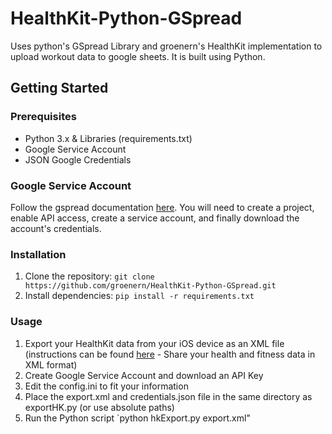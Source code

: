 # HealthKit-Python-GSpread
 Uses python's GSpread Library and groenern's HealthKit implementation to upload workout data to google sheets. It is built using Python.
 
## Getting Started
### Prerequisites
- Python 3.x & Libraries (requirements.txt)
- Google Service Account
- JSON Google Credentials

### Google Service Account
Follow the gspread documentation [here](https://docs.gspread.org/en/latest/oauth2.html). You will need to create a project, enable API access, create a service account, and finally download the account's credentials.

### Installation
1. Clone the repository: `git clone https://github.com/groenern/HealthKit-Python-GSpread.git`
2. Install dependencies: `pip install -r requirements.txt`

### Usage
 1. Export your HealthKit data from your iOS device as an XML file (instructions can be found [here](https://support.apple.com/guide/iphone/share-your-health-data-iph5ede58c3d/ios) - Share your health and fitness data in XML format)
 2. Create Google Service Account and download an API Key
 3. Edit the config.ini to fit your information
 4. Place the export.xml and credentials.json file in the same directory as exportHK.py (or use absolute paths)
 5. Run the Python script `python hkExport.py export.xml"

